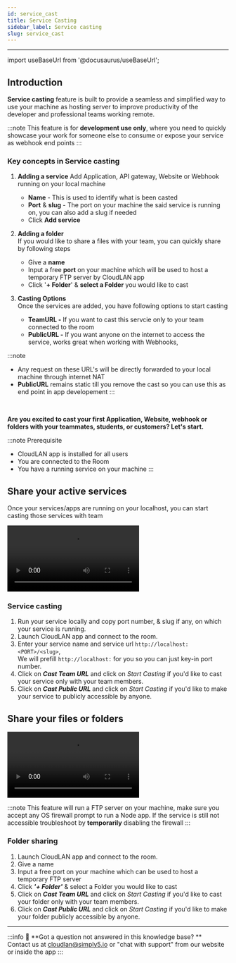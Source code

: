 ```yaml
---
id: service_cast
title: Service Casting
sidebar_label: Service casting
slug: service_cast
---
```


---

import useBaseUrl from '@docusaurus/useBaseUrl';

## **Introduction**
**Service casting** feature is built to provide a seamless and simplified way to use your machine as hosting server to improve productivity of the developer and professional teams working remote.

:::note
This feature is for **development use only**, where you need to quickly showcase your work for someone else to consume or expose your service as webhook end points
:::

### Key concepts in Service casting

1. **Adding a service**
    Add Application, API gateway, Website or Webhook running on your local machine
    - **Name** - This is used to identify what is been casted
    - **Port** & **slug** - The port on your machine the said service is running on, you can also add a slug if needed 
    - Click **Add service** 
    
2. **Adding a folder**  
    If you would like to share a files with your team, you can quickly share by following steps
     - Give a **name**
     - Input a free **port** on your machine which will be used to host a temporary FTP server by CloudLAN app
     - Click '**+ Folder**' & **select a Folder** you would like to cast
3. **Casting Options** <br />
    Once the services are added, you have following options to start casting
    - **TeamURL -**  If you want to cast this servcie only to your team connected to the room
    - **PublicURL -** If you want anyone on the internet to access the service, works great when working with Webhooks, 

:::note 
- Any request on these URL's will be directly forwarded to your local machine through internet NAT
- **PublicURL** remains static till you remove the cast so you can use this as end point in app developement 
:::

<br />

**Are you excited to cast your first Application, Website, webhook or folders with your teammates, students, or customers? Let's start.**

:::note Prerequisite
- CloudLAN app is installed for all users
- You are connected to the Room
- You have a running service on your machine
:::
## **Share your active services**

Once your services/apps are running on your localhost, you can start casting those services with team 
<div className = "iframe_container">
   <video className="responsive-iframe" src={useBaseUrl("videos/Addig_service_cast.mp4")} title="Adding Service Cast" autoPlay="true" controls></video>
</div>

### Service casting
1. Run your service locally and copy port number, & slug if any, on which your service is running.
2. Launch CloudLAN app and connect to the room.
3. Enter your service name and service url `http://localhost:<PORT>/<slug>`, <br /> We will prefill `http://localhost:` for you so you can just key-in port number.
4. Click on ***Cast Team URL***  and click on *Start Casting* if you'd like to cast your service only with your team members.
5. Click on ***Cast Public URL***  and click on *Start Casting* if you'd like to make your service to publicly accessible by anyone.

## **Share your files or folders**
<div className = "iframe_container">
  <video className="responsive-iframe" src={useBaseUrl("videos/AddigFolderCast.mp4")} title="Sharing Folders" autoPlay="true" controls></video>
</div>

:::note
This feature will run a FTP server on your machine, make sure you accept any OS firewall prompt to run a Node app. If the service is still not accessible troubleshoot by **temporarily** disabling the firewall
:::

### Folder sharing

1. Launch CloudLAN app and connect to the room.
2. Give a name
3. Input a free port on your machine which can be used to host a temporary FTP server
4. Click ***'+ Folder'*** & select a Folder you would like to cast
5. Click on ***Cast Team URL***  and click on *Start Casting* if you'd like to cast your folder only with your team members.
6. Click on ***Cast Public URL***  and click on *Start Casting* if you'd like to make your folder publicly accessible by anyone.

---
:::info
:information_desk_person: **Got a question not answered in this knowledge base? ** <br />
Contact us at [cloudlan@simply5.io](mailto:cloudlan@simply5.io) or "chat with support" from our website or inside the app
:::